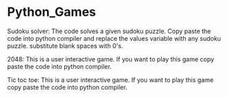 # Python_Games
Sudoku solver:
  The code solves a given sudoku puzzle. Copy paste the code into python compiler and replace the values variable with any sudoku puzzle. substitute blank spaces with 0's.
  
2048:
  This is a user interactive game. If you want to play this game copy paste the code into python compiler.
  
Tic toc toe:
  This is a user interactive game. If you want to play this game copy paste the code into python compiler.
 
